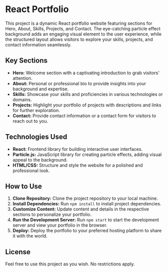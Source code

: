 # React Portfolio

This project is a dynamic React portfolio website featuring sections for Hero, About, Skills, Projects, and Contact. The eye-catching particle effect background adds an engaging visual element to the user experience, while the structured layout allows visitors to explore your skills, projects, and contact information seamlessly.

## Key Sections

- **Hero:** Welcome section with a captivating introduction to grab visitors' attention.
- **About:** Personal or professional bio to provide insights into your background and expertise.
- **Skills:** Showcase your skills and proficiencies in various technologies or domains.
- **Projects:** Highlight your portfolio of projects with descriptions and links for further exploration.
- **Contact:** Provide contact information or a contact form for visitors to reach out to you.

## Technologies Used

- **React:** Frontend library for building interactive user interfaces.
- **Particle.js:** JavaScript library for creating particle effects, adding visual appeal to the background.
- **HTML/CSS:** Structure and style the website for a polished and professional look.

## How to Use

1. **Clone Repository:** Clone the project repository to your local machine.
2. **Install Dependencies:** Run `npm install` to install project dependencies.
3. **Customize Content:** Update content and details in the respective sections to personalize your portfolio.
4. **Run the Development Server:** Run `npm start` to start the development server and view your portfolio in the browser.
5. **Deploy:** Deploy the portfolio to your preferred hosting platform to share it with the world.

## License

Feel free to use this project as you wish. No restrictions apply.
